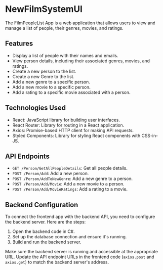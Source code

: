 # NewFilmSystemUI


The FilmPeopleList  App is a web application that allows users to view and manage a list of people, their genres, movies, and ratings.

## Features

- Display a list of people with their names and emails.
- View person details, including their associated genres, movies, and ratings.
- Create a new person to the list.
- Create a new Genre to the list.
- Add a new genre to a specific person.
- Add a new movie to a specific person.
- Add a rating to a specific movie associated with a person.

## Technologies Used

- React: JavaScript library for building user interfaces.
- React Router: Library for routing in a React application.
- Axios: Promise-based HTTP client for making API requests.
- Styled Components: Library for styling React components with CSS-in-JS.




## API Endpoints

- `GET /Person/GetAllPeopleDetails`: Get all people details.
- `POST /Person/Add`: Add a new person.
- `POST /Person/AddToNewGenre`: Add a new genre to a person.
- `POST /Person/Add/Movie`: Add a new movie to a person.
- `POST /Person/Add/MovieRatings`: Add a rating to a movie.

## Backend Configuration

To connect the frontend app with the backend API, you need to configure the backend server. Here are the steps:

1. Open the backend code in C#.
2. Set up the database connection and ensure it's running.
3. Build and run the backend server.

Make sure the backend server is running and accessible at the appropriate URL. Update the API endpoint URLs in the frontend code (`axios.post` and `axios.get`) to match the backend server's address.